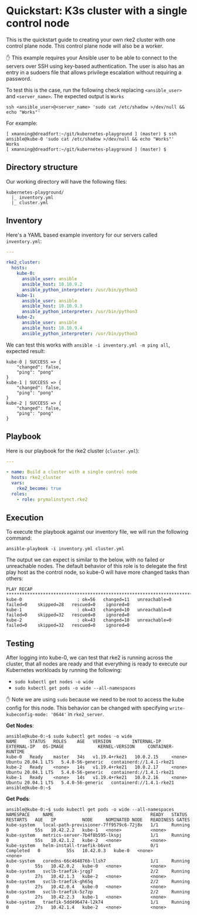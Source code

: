 # Quickstart: K3s cluster with a single control node

This is the quickstart guide to creating your own rke2 cluster with one control
plane node. This control plane node will also be a worker.

:hand: This example requires your Ansible user to be able to connect to the
servers over SSH using key-based authentication. The user is also has an entry
in a sudoers file that allows privilege escalation without requiring a
password.

To test this is the case, run the following check replacing `<ansible_user>`
and `<server_name>`. The expected output is `Works`

`ssh <ansible_user>@<server_name> 'sudo cat /etc/shadow >/dev/null && echo "Works"'`

For example:

```text
[ xmanning@dreadfort:~/git/kubernetes-playground ] (master) $ ssh ansible@kube-0 'sudo cat /etc/shadow >/dev/null && echo "Works"'
Works
[ xmanning@dreadfort:~/git/kubernetes-playground ] (master) $
```

## Directory structure

Our working directory will have the following files:

```text
kubernetes-playground/
  |_ inventory.yml
  |_ cluster.yml
```

## Inventory

Here's a YAML based example inventory for our servers called `inventory.yml`:

```yaml
---

rke2_cluster:
  hosts:
    kube-0:
      ansible_user: ansible
      ansible_host: 10.10.9.2
      ansible_python_interpreter: /usr/bin/python3
    kube-1:
      ansible_user: ansible
      ansible_host: 10.10.9.3
      ansible_python_interpreter: /usr/bin/python3
    kube-2:
      ansible_user: ansible
      ansible_host: 10.10.9.4
      ansible_python_interpreter: /usr/bin/python3

```

We can test this works with `ansible -i inventory.yml -m ping all`, expected
result:

```text
kube-0 | SUCCESS => {
    "changed": false,
    "ping": "pong"
}
kube-1 | SUCCESS => {
    "changed": false,
    "ping": "pong"
}
kube-2 | SUCCESS => {
    "changed": false,
    "ping": "pong"
}

```

## Playbook

Here is our playbook for the rke2 cluster (`cluster.yml`):

```yaml
---

- name: Build a cluster with a single control node
  hosts: rke2_cluster
  vars:
    rke2_become: true
  roles:
    - role: prymalinstynct.rke2
```

## Execution

To execute the playbook against our inventory file, we will run the following
command:

`ansible-playbook -i inventory.yml cluster.yml`

The output we can expect is similar to the below, with no failed or unreachable
nodes. The default behavior of this role is to delegate the first play host as
the control node, so kube-0 will have more changed tasks than others:

```text
PLAY RECAP *******************************************************************************************************
kube-0                     : ok=56   changed=11   unreachable=0    failed=0    skipped=28   rescued=0    ignored=0
kube-1                     : ok=43   changed=10   unreachable=0    failed=0    skipped=32   rescued=0    ignored=0
kube-2                     : ok=43   changed=10   unreachable=0    failed=0    skipped=32   rescued=0    ignored=0
```

## Testing

After logging into kube-0, we can test that rke2 is running across the cluster,
that all nodes are ready and that everything is ready to execute our Kubernetes
workloads by running the following:

  - `sudo kubectl get nodes -o wide`
  - `sudo kubectl get pods -o wide --all-namespaces`

:hand: Note we are using `sudo` because we need to be root to access the
kube config for this node. This behavior can be changed with specifying
`write-kubeconfig-mode: '0644'` in `rke2_server`.

**Get Nodes**:

```text
ansible@kube-0:~$ sudo kubectl get nodes -o wide
NAME     STATUS   ROLES    AGE   VERSION        INTERNAL-IP   EXTERNAL-IP   OS-IMAGE             KERNEL-VERSION     CONTAINER-RUNTIME
kube-0   Ready    master   34s   v1.19.4+rke21   10.0.2.15     <none>        Ubuntu 20.04.1 LTS   5.4.0-56-generic   containerd://1.4.1-rke21
kube-2   Ready    <none>   14s   v1.19.4+rke21   10.0.2.17     <none>        Ubuntu 20.04.1 LTS   5.4.0-56-generic   containerd://1.4.1-rke21
kube-1   Ready    <none>   14s   v1.19.4+rke21   10.0.2.16     <none>        Ubuntu 20.04.1 LTS   5.4.0-56-generic   containerd://1.4.1-rke21
ansible@kube-0:~$
```

**Get Pods**:

```text
ansible@kube-0:~$ sudo kubectl get pods -o wide --all-namespaces
NAMESPACE     NAME                                     READY   STATUS      RESTARTS   AGE   IP          NODE     NOMINATED NODE   READINESS GATES
kube-system   local-path-provisioner-7ff9579c6-72j8x   1/1     Running     0          55s   10.42.2.2   kube-1   <none>           <none>
kube-system   metrics-server-7b4f8b595-lkspj           1/1     Running     0          55s   10.42.1.2   kube-2   <none>           <none>
kube-system   helm-install-traefik-b6vnt               0/1     Completed   0          55s   10.42.0.3   kube-0   <none>           <none>
kube-system   coredns-66c464876b-llsh7                 1/1     Running     0          55s   10.42.0.2   kube-0   <none>           <none>
kube-system   svclb-traefik-jrqg7                      2/2     Running     0          27s   10.42.1.3   kube-2   <none>           <none>
kube-system   svclb-traefik-gh65q                      2/2     Running     0          27s   10.42.0.4   kube-0   <none>           <none>
kube-system   svclb-traefik-5z7zp                      2/2     Running     0          27s   10.42.2.3   kube-1   <none>           <none>
kube-system   traefik-5dd496474-l2k74                  1/1     Running     0          27s   10.42.1.4   kube-2   <none>           <none>
```
